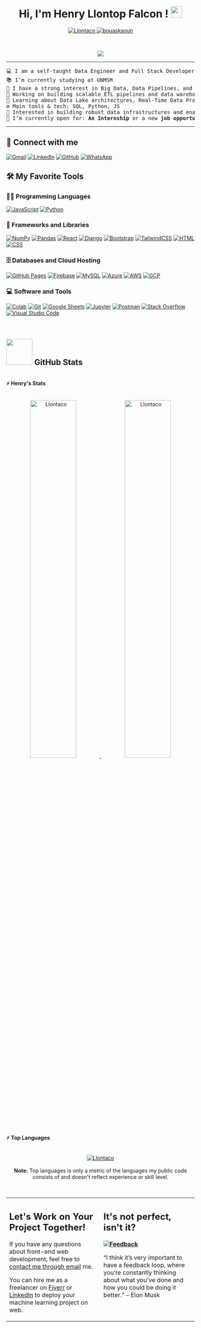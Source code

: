 <h1 align="center">
Hi, I'm Henry Llontop Falcon !
	<a href="https://github.com/Llontaco" target="_self">
		<img src="https://media.giphy.com/media/hvRJCLFzcasrR4ia7z/giphy.gif" width="30">
	</a>
</h1>
<p align="center">
	<a href="https://github.com/Llontaco">
		<img src="https://komarev.com/ghpvc/?username=Llontaco&label=Profile%20views&color=0e75b6&style=flat" alt="Llontaco" />
	</a>
	<a href="https://github.com/Llontaco">
		<img src="https://img.shields.io/github/followers/Llontaco?label=Followers" alt="bouaskaoun" />
	</a>
</p>
<br/>
<p align="center">
	<a href="https://github.com/Llontaco">
		<img src="https://readme-typing-svg.herokuapp.com?lines=Computer+Science+Student;Full+Stack+Web+Developer;Freelancer;DS%20|%20AI%20|%20ML%20Enthusiastic;Always%20learning%20new%20things&center=true&width=380&height=45">
	</a>
</p>

<hr>

<pre>
💻 I am a self-taught Data Engineer and Full Stack Developer  
📚 I’m currently studying at UNMSM  
📝 I have a strong interest in Big Data, Data Pipelines, and Cloud Data Architecture  
🔭 Working on building scalable ETL pipelines and data warehousing solutions  
🌱 Learning about Data Lake architectures, Real-Time Data Processing, and Distributed Systems  
⚙️ Main tools & tech: SQL, Python, JS  
🚩 Interested in building robust data infrastructures and enabling Data-Driven applications  
🤝 I’m currently open for: <b>An Internship</b> or a new <b>job opportunity</b>. This is <a href="https://drive.google.com/file/d/1OL-pYjC8jb3u3bbqLswQooZkah4ExeZf/view?usp=sharing" target="_blank">MY RESUME.</a>
</pre>

<hr>

## 🤝 Connect with me
<p align="left">
	<a href="https://mail.google.com/mail/?view=cm&fs=1&to=henry2016llontop@gmail.com&su=Contacto%20desde%20mi%20web&body=Hola%20Llontaco%2C%20quisiera%20contactarte." target="_blank"> <img src="https://img.shields.io/badge/gmail-%23EA4335.svg?style=plastic&logo=gmail&logoColor=white" alt="Gmail"/></a>
	<a href="https://www.linkedin.com/in/henry-llontop-falcon-499767263/"><img src="https://img.shields.io/badge/linkedin-%230A66C2.svg?style=plastic&logo=linkedin&logoColor=white" alt="LinkedIn"/></a>
	<a href="https://github.com/Llontaco"><img src="https://img.shields.io/badge/github-%23181717.svg?style=plastic&logo=github&logoColor=white" alt="GitHub"/></a>
	<a href="https://wa.me/51960417087?text=Hola%20Henry%2C%20estoy%20interesado%20en%20hablar%20sobre%20proyectos%20de%20data%20science%20o%20desarrollo%20web."><img src="https://img.shields.io/badge/whatsapp-25D366.svg?style=plastic&logo=whatsapp&logoColor=white" alt="WhatsApp"/></a>
</p>


## 🛠️ My Favorite Tools

### 👨‍💻 Programming Languages

<p>
    <a href="https://github.com/Bouaskaoun"><img alt="JavaScript" src="https://img.shields.io/badge/JavaScript%20-%23F7DF1E.svg?logo=javascript&logoColor=black"></a>
    <a href="https://github.com/Bouaskaoun"><img alt="Python" src="https://img.shields.io/badge/Python%20-%2314354C.svg?logo=python&logoColor=white"></a>


### 🧰 Frameworks and Libraries

<p>
  <a href="https://github.com/Llontaco"><img alt="NumPy" src="https://img.shields.io/badge/NumPy-%23013243.svg?style=plastic&logo=numpy&logoColor=white"></a>
  <a href="https://github.com/Llontaco"><img alt="Pandas" src="https://img.shields.io/badge/Pandas-%23150458.svg?style=plastic&logo=pandas&logoColor=white"></a>
  <a href="https://github.com/Llontaco"><img alt="React" src="https://img.shields.io/badge/React-20232A.svg?style=plastic&logo=react&logoColor=61DAFB"></a>
  <a href="https://github.com/Llontaco"><img alt="Django" src="https://img.shields.io/badge/Django-092E20.svg?style=plastic&logo=django&logoColor=white"></a>
  <a href="https://github.com/Llontaco"><img alt="Bootstrap" src="https://img.shields.io/badge/Bootstrap-%238511FA.svg?style=plastic&logo=bootstrap&logoColor=white"></a>
  <a href="https://github.com/Llontaco"><img alt="TailwindCSS" src="https://img.shields.io/badge/Tailwind_CSS-38B2AC.svg?style=plastic&logo=tailwind-css&logoColor=white"></a>
  <a href="https://github.com/Llontaco"><img alt="HTML" src="https://img.shields.io/badge/HTML5-E34F26.svg?style=plastic&logo=html5&logoColor=white"></a>
  <a href="https://github.com/Llontaco"><img alt="CSS" src="https://img.shields.io/badge/CSS3-1572B6.svg?style=plastic&logo=css3&logoColor=white"></a>
</p>



### 🗄️ Databases and Cloud Hosting

<p>
    <a href="https://github.com/Llontaco"><img alt="GitHub Pages" src="https://img.shields.io/badge/GitHub%20Pages-%23327FC7.svg?style=plastic&logo=github&logoColor=white"></a>
    <a href="https://github.com/Llontaco"><img alt="Firebase" src="https://img.shields.io/badge/Firebase-%23FF6F00.svg?style=plastic&logo=firebase&logoColor=white"></a>
    <a href="https://github.com/Llontaco"><img alt="MySQL" src="https://img.shields.io/badge/MySQL-005C84.svg?style=plastic&logo=mysql&logoColor=white"></a>
    <a href="https://github.com/Llontaco"><img alt="Azure" src="https://img.shields.io/badge/Microsoft_Azure-0089D6.svg?style=plastic&logo=microsoft-azure&logoColor=white"></a>
    <a href="https://github.com/Llontaco"><img alt="AWS" src="https://img.shields.io/badge/Amazon_AWS-FF9900?plastic&logo=amazonaws&logoColor=white"></a>
    <a href="https://github.com/Llontaco"><img alt="GCP" src="https://img.shields.io/badge/Google_Cloud-4285F4?style=plastic&logo=google-cloud&logoColor=white"></a>
</p>


### 💻 Software and Tools

<p>
    <a href="https://github.com/Llontaco"><img alt="Colab" src="https://img.shields.io/badge/Colab-00b56a.svg?logo=google-colab&logoColor=white"></a>
    <a href="https://github.com/Llontaco"><img alt="Git" src="https://img.shields.io/badge/Git%20-%23F05033.svg?logo=git&logoColor=white"></a>
    <a href="https://github.com/Llontaco"><img alt="Google Sheets" src="https://img.shields.io/badge/Google%20Sheets%20-%2334A853.svg?logo=google%20sheets&logoColor=white"></a>
    <a href="https://github.com/Llontaco"><img alt="Jupyter" src="https://img.shields.io/badge/Jupyter%20-%23F37626.svg?logo=Jupyter&logoColor=white"></a>
    <a href="https://github.com/Llontaco"><img alt="Postman" src="https://img.shields.io/badge/Postman-FF6C37?logo=postman&logoColor=white"></a>
    <a href="https://github.com/Llontaco"><img alt="Stack Overflow" src="https://img.shields.io/badge/-Stack%20Overflow-FE7A16?logo=stack-overflow&logoColor=white"></a>
    <a href="https://github.com/Llontaco"><img alt="Visual Studio Code" src="https://img.shields.io/badge/Visual%20Studio%20Code-0078d7.svg?logo=visual-studio-code&logoColor=white"></a>
</p>
</br>

<!--
### 👨🏽‍💻 Workspace
<p>
    <a href="https://github.com/Llontaco"><img alt="Macbook Air M1" src="https://img.shields.io/badge/Apple-MacBook_Air_2020-999999?style=for-the-badge&logo=apple&logoColor=white"></a>
    <a href="https://github.com/Llontaco"><img alt="Spotify" src="https://img.shields.io/badge/Spotify-1ED760?&style=for-the-badge&logo=spotify&logoColor=white"></a>
</p>
-->


## <a href="https://github.com/Llontaco"><img src="https://img.shields.io/badge/GitHub-100000?style=for-the-badge&logo=github&logoColor=white" width="70"></a> GitHub Stats

<br/>
<summary><b>⚡ Henry's Stats</b></summary>
<br/>
<p align="center">
	<a href="https://github.com/Llontaco">
		<img width="49.5%" src="https://github-readme-stats.vercel.app/api?username=Llontaco&show_icons=true" alt="Llontaco">
		<img width="49.5%" src="https://github-readme-streak-stats.herokuapp.com/?user=Llontaco" alt="Llontaco">
	</a>
	<br/>
</p> 

<br/>
<!--
<summary><b>⚡ Activity graph</b></summary>
<br/>
<p align="center">
	<a href="https://github.com/Llontaco">
		<img src="https://activity-graph.herokuapp.com/graph?username=Llontaco&bg_color=ffffff&color=000000&line=000000&point=000000&area=true&hide_border=true" alt="Llontaco">
	</a>
</p>
<br/>
-->
<summary><b>⚡ Top Languages</b></summary>
<br/>

<p align="center">
	<a href="https://github.com/Llontaco">
	<img src="https://github-readme-stats.vercel.app/api/top-langs/?username=Llontaco&langs_count=8&layout=compact" alt="Llontaco">
	</a>
	<br/>
<br/>
<b>Note:</b> Top languages is only a metric of the languages my public code consists of and doesn't reflect experience or skill level.
</p>
<br/>

<table style="border: none">
  <tr>
  <td width="50%" valign="top">

## Let's Work on Your Project Together!

If you have any questions about front-end web development, feel free to <a href="mailto:henry2016llontop@gmail.com">contact me through email</a> me.

You can hire me as a freelancer on <a href="https://www.fiverr.com">Fiverr</a> or <a href="https://www.linkedin.com/in/henry-llontop-falcon-499767263/">LinkedIn</a> to deploy your machine learning project on web.

  </td>
  <td width="50%" valign="top">

## It's not perfect, isn't it?

**<a href="https://github.com/Llontaco"><img alt="Feedback" src="https://img.shields.io/badge/Ask%20me-anything-1abc9c.svg"></a>**

“I think it’s very important to have a feedback loop, where you’re constantly thinking about what you’ve done and how you could be doing it better.”
– Elon Musk

  </td>
  </tr>
